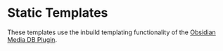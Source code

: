 # Static Templates

These templates use the inbuild templating functionality of the [Obsidian Media DB Plugin](https://github.com/mProjectsCode/obsidian-media-db-plugin).